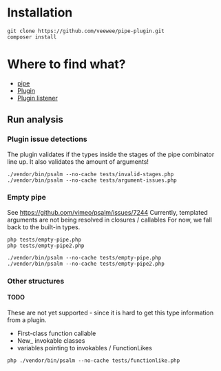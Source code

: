 # Installation

```shell
git clone https://github.com/veewee/pipe-plugin.git
composer install
```

# Where to find what?

- [pipe](https://github.com/veewee/pipe-plugin/blob/main/src/pipe.php)
- [Plugin](https://github.com/veewee/pipe-plugin/blob/main/src/Psalm/Plugin.php)
- [Plugin listener](https://github.com/veewee/pipe-plugin/blob/main/src/Psalm/PipeArgumentsProvider.php)

## Run analysis

### Plugin issue detections

The plugin validates if the types inside the stages of the pipe combinator line up.
It also validates the amount of arguments!

```shell
./vendor/bin/psalm --no-cache tests/invalid-stages.php
./vendor/bin/psalm --no-cache tests/argument-issues.php
```

### Empty pipe

See https://github.com/vimeo/psalm/issues/7244
Currently, templated arguments are not being resolved in closures / callables
For now, we fall back to the built-in types.

```shell
php tests/empty-pipe.php
php tests/empty-pipe2.php

./vendor/bin/psalm --no-cache tests/empty-pipe.php
./vendor/bin/psalm --no-cache tests/empty-pipe2.php
```

### Other structures

#### TODO

These are not yet supported - since it is hard to get this type information from a plugin.

* First-class function callable
* New_ invokable classes
* variables pointing to invokables / FunctionLikes


```
php ./vendor/bin/psalm --no-cache tests/functionlike.php
```